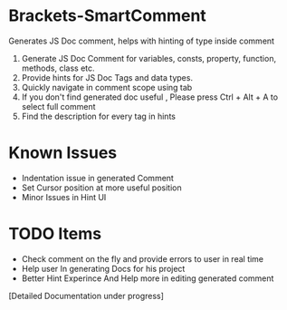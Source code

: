 # Brackets-SmartComment
Generates JS Doc comment, helps with hinting of type inside comment

1) Generate JS Doc Comment for variables, consts, property, function, methods, class etc.
2) Provide hints for JS Doc Tags and data types.
3) Quickly navigate in comment scope using tab
4) If you don't find generated doc useful , Please press Ctrl + Alt + A to select full comment
5) Find the description for every tag in hints

# Known Issues
* Indentation issue in generated Comment
* Set Cursor position at more useful position
* Minor Issues in Hint UI 

# TODO Items
* Check comment on the fly and provide errors to user in real time
* Help user In generating Docs for his project
* Better Hint Experince And Help more in editing generated comment


 [Detailed Documentation under progress]
